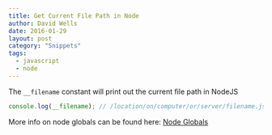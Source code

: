 ```yaml
---
title: Get Current File Path in Node
author: David Wells
date: 2016-01-29
layout: post
category: "Snippets"
tags:
  - javascript
  - node
---
```


The `__filename` constant will print out the current file path in NodeJS

```js
console.log(__filename); // /location/on/computer/or/server/filename.js
```

More info on node globals can be found here: [Node Globals](https://nodejs.org/api/globals.html)
